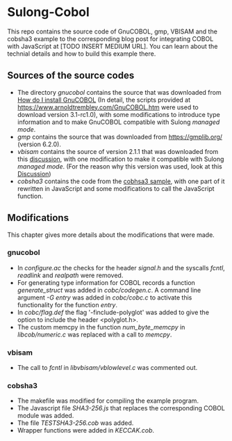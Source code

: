 # Sulong-Cobol
This repo contains the source code of GnuCOBOL, gmp, VBISAM and the cobsha3 example to the corresponding blog post for integrating COBOL with JavaScript at [TODO INSERT MEDIUM URL]. You can learn about the technial details and how to build this example there. 

## Sources of the source codes
* The directory *gnucobol* contains the source that was downloaded from [How do I install GnuCOBOL](https://gnucobol.sourceforge.io/faq/index.html#how-do-i-install-gnucobol) (In detail, the scripts provided at https://www.arnoldtrembley.com/GnuCOBOL.htm were used to download version 3.1-rc1.0), with some modifications to introduce type information and to make GnuCOBOL compatible with Sulong _managed mode_.  
* *gmp* contains the source that was downloaded from https://gmplib.org/ (version 6.2.0).
* *vbisam* contains the source of version 2.1.1 that was downloaded from this [discussion](https://sourceforge.net/p/gnucobol/discussion/help/thread/8910169768/?limit=25#423a), with one modification to make it compatible with Sulong _managed mode_. (For the reason why this version was used, look at this [Discussion](https://sourceforge.net/p/vbisam/discussion/330149/thread/44f462b31d))
* *cobsha3* contains the code from the [cobhsa3 sample](https://sourceforge.net/p/gnucobol/contrib/HEAD/tree/trunk/samples/cobsha3/), with one part of it rewritten in JavaScript and some modifications to call the JavaScript function.

## Modifications
This chapter gives more details about the modifications that were made.
### gnucobol
* In *configure.ac* the checks for the header *signal.h* and the syscalls *fcntl*, *readlink* and *realpath* were removed.
* For generating type information for COBOL records a function *generate_struct* was added in *cobc/codegen.c*. A command line argument *-G entry* was added in *cobc/cobc.c* to activate this functionality for the function *entry*. 
* In *cobc/flag.def* the flag '-finclude-polyglot' was added to give the option to include the header <polyglot.h>.
* The custom memcpy in the function *num_byte_memcpy* in *libcob/numeric.c* was replaced with a call to *memcpy*.

### vbisam
* The call to *fcntl* in *libvbisam/vblowlevel.c* was commented out.

### cobsha3
* The makefile was modified for compiling the example program.
* The Javascript file *SHA3-256.js* that replaces the corresponding COBOL module was added.
* The file *TESTSHA3-256.cob* was added.
* Wrapper functions were added in *KECCAK.cob*.
